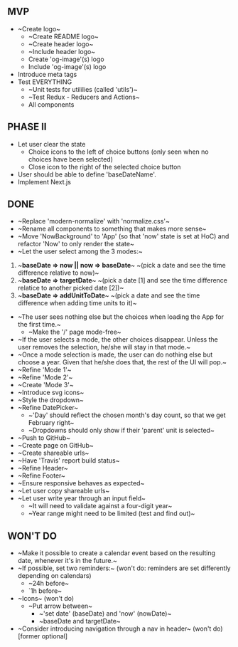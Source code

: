 ## MVP

- ~Create logo~
  - ~Create README logo~
  - ~Create header logo~
  - ~Include header logo~
  - Create 'og-image'(s) logo
  - Include 'og-image'(s) logo
- Introduce meta tags
- Test EVERYTHING
  - ~Unit tests for utililies (called 'utils')~
  - ~Test Redux - Reducers and Actions~
  - All components

## PHASE II

- Let user clear the state
  - Choice icons to the left of choice buttons (only seen when no choices have been selected)
  - Close icon to the right of the selected choice button
- User should be able to define 'baseDateName'.
- Implement Next.js

## DONE

- ~Replace 'modern-normalize' with 'normalize.css'~
- ~Rename all components to something that makes more sense~
- ~Move 'NowBackground' to 'App' (so that 'now' state is set at HoC) and refactor 'Now' to only render the state~
- ~Let the user select among the 3 modes:~
 1. ~**baseDate => now || now => baseDate**~
    ~(pick a date and see the time difference relative to now)~
 2. ~**baseDate => targetDate**~
    ~(pick a date [1] and see the time difference relatice to another picked date [2])~
 3. ~**baseDate => addUnitToDate**~
    ~(pick a date and see the time difference when adding time units to it)~
 - ~The user sees nothing else but the choices when loading the App for the first time.~
   - ~Make the '/' page mode-free~
 - ~If the user selects a mode, the other choices disappear. Unless the user removes the selection, he/she will stay in that mode.~
 - ~Once a mode selection is made, the user can do nothing else but choose a year. Given that he/she does that, the rest of the UI will pop.~
- ~Refine 'Mode 1'~
- ~Refine 'Mode 2'~
- ~Create 'Mode 3'~
- ~Introduce svg icons~
- ~Style the dropdown~
- ~Refine DatePicker~
  - ~'Day' should reflect the chosen month's day count, so that we get February right~
  - ~Dropdowns should only show if their 'parent' unit is selected~
- ~Push to GitHub~
- ~Create page on GitHub~
- ~Create shareable urls~
- ~Have 'Travis' report build status~
- ~Refine Header~
- ~Refine Footer~
- ~Ensure responsive behaves as expected~
- ~Let user copy shareable urls~
- ~Let user write year through an input field~
  - ~It will need to validate against a four-digit year~
  - ~Year range might need to be limited (test and find out)~

## WON'T DO

- ~Make it possible to create a calendar event based on the resulting date, whenever it's in the future.~
 - ~If possible, set two reminders:~ (won't do: reminders are set differently depending on calendars)
   - ~24h before~
   -  `1h before~
- ~Icons~ (won't do)
  - ~Put arrow between~
    - ~'set date' (baseDate) and 'now' (nowDate)~
    - ~baseDate and targetDate~
- ~Consider introducing navigation through a nav in header~ (won't do) [former optional]
